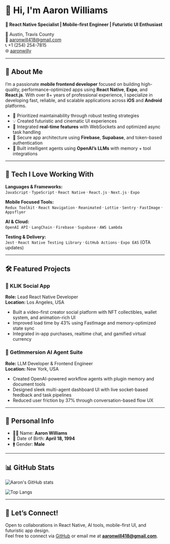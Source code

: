 # 👋 Hi, I'm Aaron Williams

**🎯 React Native Specialist | Mobile-first Engineer | Futuristic UI Enthusiast**

📍 Austin, Travis County  
📧 aaronwill418@gmail.com  
📞 +1 (254) 254-7815  
🌐 [aaronwilly](https://github.com/aaronwilly)

---

## 🧠 About Me

I’m a passionate **mobile frontend developer** focused on building high-quality, performance-optimized apps using **React Native**, **Expo**, and **React.js**. With over 8+ years of professional experience, I specialize in developing fast, reliable, and scalable applications across **iOS** and **Android** platforms.

- 🧪 Prioritized maintainability through robust testing strategies
- 💡 Created futuristic and cinematic UI experiences
- 🔄 Integrated **real-time features** with WebSockets and optimized async task handling
- 🔐 Secure app architecture using **Firebase**, **Supabase**, and token-based authentication
- 🤖 Built intelligent agents using **OpenAI’s LLMs** with memory + tool integrations

---

## 🚀 Tech I Love Working With

**Languages & Frameworks:**  
`JavaScript` · `TypeScript` · `React Native` · `React.js` · `Next.js` · `Expo`

**Mobile Focused Tools:**  
`Redux Toolkit` · `React Navigation` · `Reanimated` · `Lottie` · `Sentry` · `FastImage` · `Appsflyer`

**AI & Cloud:**  
`OpenAI API` · `LangChain` · `Firebase` · `Supabase` · `AWS Lambda`

**Testing & Delivery:**  
`Jest` · `React Native Testing Library` · `GitHub Actions` · `Expo EAS` (OTA updates)

---

## 🛠 Featured Projects

### 📱 KLIK Social App  
**Role:** Lead React Native Developer  
**Location:** Los Angeles, USA  
- Built a video-first creator social platform with NFT collectibles, wallet system, and animation-rich UI  
- Improved load time by 43% using FastImage and memory-optimized state sync  
- Integrated in-app purchases, realtime chat, and gamified virtual currency  

### 💼 GetImmersion AI Agent Suite  
**Role:** LLM Developer & Frontend Engineer  
**Location:** New York, USA  
- Created OpenAI-powered workflow agents with plugin memory and document tools  
- Designed sleek multi-agent dashboard UI with live socket-based feedback and task pipelines  
- Reduced user friction by 37% through conversation-based flow UX  

---

## 🧾 Personal Info

- 🧑‍💻 Name: **Aaron Williams**  
- 🎂 Date of Birth: **April 18, 1994**  
- 🚹 Gender: **Male**

---

## 📊 GitHub Stats

![Aaron's GitHub stats](https://github-readme-stats.vercel.app/api?username=aaronwilly&show_icons=true&theme=tokyonight)

![Top Langs](https://github-readme-stats.vercel.app/api/top-langs/?username=aaronwilly&layout=compact&theme=tokyonight)

---

## 🤝 Let’s Connect!

Open to collaborations in React Native, AI tools, mobile-first UI, and futuristic app design.  
Feel free to connect via [GitHub](https://github.com/aaronwilly) or email me at **aaronwill418@gmail.com**.

